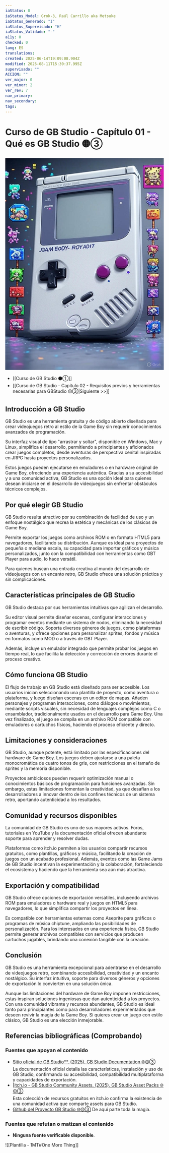 ```yaml
---
iaStatus: 8
iaStatus_Model: Grok-3, Raúl Carrillo aka Metsuke
iaStatus_Generado: "I"
iaStatus_Supervisado: "H"
iaStatus_Validado: "-"
a11y: 0
checked: 0
lang: ES
translations: 
created: 2025-06-14T19:09:08.904Z
modified: 2025-08-11T15:30:37.995Z
supervisado: ""
ACCION: ""
ver_major: 0
ver_minor: 2
ver_rev: 7
nav_primary: 
nav_secondary: 
tags:
---
```

# Curso de GB Studio - Capítulo 01 - Qué es GB Studio 🟡③

![Representación visual de la introduccion](PublicBrain/_resources/36bcfdffad7d45d1b37c7e5fea5a0451_MD5.jpg)

* [[Curso de GB Studio ⚫①]]
* [[Curso de GB Studio - Capítulo 02 - Requisitos previos y herramientas necesarias para GBStudio 🟡③|Siguiente >>]]
## Introducción a GB Studio

GB Studio es una herramienta gratuita y de código abierto diseñada para crear videojuegos retro al estilo de la Game Boy sin requerir conocimientos avanzados de programación. 

Su interfaz visual de tipo "arrastrar y soltar", disponible en Windows, Mac y Linux, simplifica el desarrollo, permitiendo a principiantes y aficionados crear juegos completos, desde aventuras de perspectiva cenital inspiradas en JRPG hasta proyectos personalizados. 

Estos juegos pueden ejecutarse en emuladores o en hardware original de Game Boy, ofreciendo una experiencia auténtica. Gracias a su accesibilidad y a una comunidad activa, GB Studio es una opción ideal para quienes desean iniciarse en el desarrollo de videojuegos sin enfrentar obstáculos técnicos complejos.

## Por qué elegir GB Studio

GB Studio resulta atractivo por su combinación de facilidad de uso y un enfoque nostálgico que recrea la estética y mecánicas de los clásicos de Game Boy. 

Permite exportar los juegos como archivos ROM o en formato HTML5 para navegadores, facilitando su distribución. Aunque es ideal para proyectos de pequeña o mediana escala, su capacidad para importar gráficos y música personalizados, junto con la compatibilidad con herramientas como GBT Player para audio, lo hace versátil. 

Para quienes buscan una entrada creativa al mundo del desarrollo de videojuegos con un encanto retro, GB Studio ofrece una solución práctica y sin complicaciones.

## Características principales de GB Studio

GB Studio destaca por sus herramientas intuitivas que agilizan el desarrollo. 

Su editor visual permite diseñar escenas, configurar interacciones y programar eventos mediante un sistema de nodos, eliminando la necesidad de escribir código. Soporta diversos géneros de juegos, como plataformas o aventuras, y ofrece opciones para personalizar sprites, fondos y música en formatos como MOD o a través de GBT Player. 

Además, incluye un emulador integrado que permite probar los juegos en tiempo real, lo que facilita la detección y corrección de errores durante el proceso creativo.

## Cómo funciona GB Studio

El flujo de trabajo en GB Studio está diseñado para ser accesible. Los usuarios inician seleccionando una plantilla de proyecto, como aventura o plataforma, y luego diseñan escenas en un editor de mapas. Añaden personajes y programan interacciones, como diálogos o movimientos, mediante scripts visuales, sin necesidad de lenguajes complejos como C o ensamblador, tradicionalmente usados en el desarrollo para Game Boy. Una vez finalizado, el juego se compila en un archivo ROM compatible con emuladores o cartuchos físicos, haciendo el proceso eficiente y directo.

## Limitaciones y consideraciones

GB Studio, aunque potente, está limitado por las especificaciones del hardware de Game Boy. Los juegos deben ajustarse a una paleta monocromática de cuatro tonos de gris, con restricciones en el tamaño de sprites y la memoria disponible. 

Proyectos ambiciosos pueden requerir optimización manual o conocimientos básicos de programación para funciones avanzadas. Sin embargo, estas limitaciones fomentan la creatividad, ya que desafían a los desarrolladores a innovar dentro de los confines técnicos de un sistema retro, aportando autenticidad a los resultados.

## Comunidad y recursos disponibles

La comunidad de GB Studio es uno de sus mayores activos. Foros, tutoriales en YouTube y la documentación oficial ofrecen abundante soporte para aprender y resolver dudas.

Plataformas como itch.io permiten a los usuarios compartir recursos gratuitos, como plantillas, gráficos y música, facilitando la creación de juegos con un acabado profesional. Además, eventos como las Game Jams de GB Studio incentivan la experimentación y la colaboración, fortaleciendo el ecosistema y haciendo que la herramienta sea aún más atractiva.

## Exportación y compatibilidad

GB Studio ofrece opciones de exportación versátiles, incluyendo archivos ROM para emuladores o hardware real y juegos en HTML5 para navegadores, lo que simplifica compartir los proyectos en línea. 

Es compatible con herramientas externas como Aseprite para gráficos o programas de música chiptune, ampliando las posibilidades de personalización. Para los interesados en una experiencia física, GB Studio permite generar archivos compatibles con servicios que producen cartuchos jugables, brindando una conexión tangible con la creación.

## Conclusión

GB Studio es una herramienta excepcional para adentrarse en el desarrollo de videojuegos retro, combinando accesibilidad, creatividad y un encanto nostálgico. Su interfaz intuitiva, soporte para diversos géneros y opciones de exportación lo convierten en una solución única. 

Aunque las limitaciones del hardware de Game Boy imponen restricciones, estas inspiran soluciones ingeniosas que dan autenticidad a los proyectos. Con una comunidad vibrante y recursos abundantes, GB Studio es ideal tanto para principiantes como para desarrolladores experimentados que deseen revivir la magia de la Game Boy. Si quieres crear un juego con estilo clásico, GB Studio es una elección inmejorable.

## Referencias bibliográficas (Comprobando)

### Fuentes que apoyan el contenido

- [Sitio oficial de GB Studio**. (2025). GB Studio Documentation 🌐🟡③](https://www.gbstudio.dev/docs/)  
    La documentación oficial detalla las características, instalación y uso de GB Studio, confirmando su accesibilidad, compatibilidad multiplataforma y capacidades de exportación.
- [[itch.io - GB Studio Community Assets. (2025). GB Studio Asset Packs 🌐🟡③](https://itch.io/game-assets/tag-gb-studio)  
    Esta colección de recursos gratuitos en itch.io confirma la existencia de una comunidad activa que comparte assets para GB Studio.
- [Github del Proyecto GB Studio 🌐🟡③](https://github.com/chrismaltby/gb-studio)
	De aquí parte toda la magia.

### Fuentes que refutan o matizan el contenido

- **Ninguna fuente verificable disponible**.  


![[Plantilla - 1MT#One More Thing]]